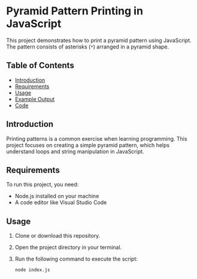 # Pyramid Pattern Printing in JavaScript

This project demonstrates how to print a pyramid pattern using JavaScript. The pattern consists of asterisks (`*`) arranged in a pyramid shape.

## Table of Contents

- [Introduction](#introduction)
- [Requirements](#requirements)
- [Usage](#usage)
- [Example Output](#example-output)
- [Code](#code)

## Introduction

Printing patterns is a common exercise when learning programming. This project focuses on creating a simple pyramid pattern, which helps understand loops and string manipulation in JavaScript.

## Requirements

To run this project, you need:
- Node.js installed on your machine
- A code editor like Visual Studio Code

## Usage

1. Clone or download this repository.
2. Open the project directory in your terminal.
3. Run the following command to execute the script:

   ```sh
   node index.js
